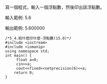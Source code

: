 寫一個程式，輸入一個浮點數，然後印出該浮點數。

輸入範例:
5.6

輸出範例:
5.600000

```
/*5_4.給什麼印什麼-浮點數(15.0)*/
#include <iostream>  
#include <iomanip>
using namespace std; 
int main() { 
     float a=0;
     cin>>a;
     cout<<fixed<<setprecision(6)<<a;
    return 0; 
}
```
